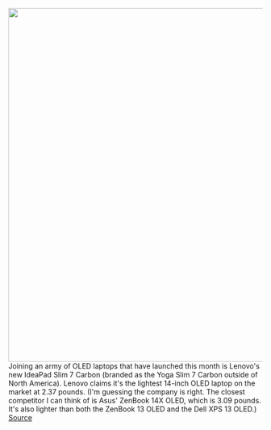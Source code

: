 <img src='https://cdn.vox-cdn.com/thumbor/E0F4AteQ9E7lpiesY_cbbCk2LFg=/0x0:5000x2814/1200x800/filters:focal(2100x1007:2900x1807)/cdn.vox-cdn.com/uploads/chorus_image/image/69828395/Lenovo_IdeaPad_Slim_7_Carbon_AMD_14in_stilllife.0.png' width='700px' /><br/>
Joining an army of OLED laptops that have launched this month is Lenovo's new IdeaPad Slim 7 Carbon (branded as the Yoga Slim 7 Carbon outside of North America). Lenovo claims it's the lightest 14-inch OLED laptop on the market at 2.37 pounds. (I'm guessing the company is right. The closest competitor I can think of is Asus' ZenBook 14X OLED, which is 3.09 pounds. It's also lighter than both the ZenBook 13 OLED and the Dell XPS 13 OLED.)
<a href='https://www.theverge.com/2021/9/8/22661307/lenovo-ideapad-slim-7-carbon-oled-screen-light-laptop'> Source <a/>